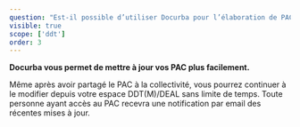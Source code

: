 ```yaml
---
question: "Est-il possible d’utiliser Docurba pour l’élaboration de PAC complémentaire? (Mise à jour de PAC existants)."
visible: true
scope: ['ddt']
order: 3
---
```


**Docurba vous permet de mettre à jour vos PAC plus facilement.** 

Même après avoir partagé le PAC à la collectivité, vous pourrez continuer à le modifier depuis votre espace DDT(M)/DEAL sans limite de temps. Toute personne ayant accès au PAC recevra une notification par email des récentes mises à jour. 

